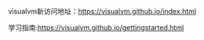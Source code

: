visualvm新访问地址：https://visualvm.github.io/index.html

学习指南:https://visualvm.github.io/gettingstarted.html

